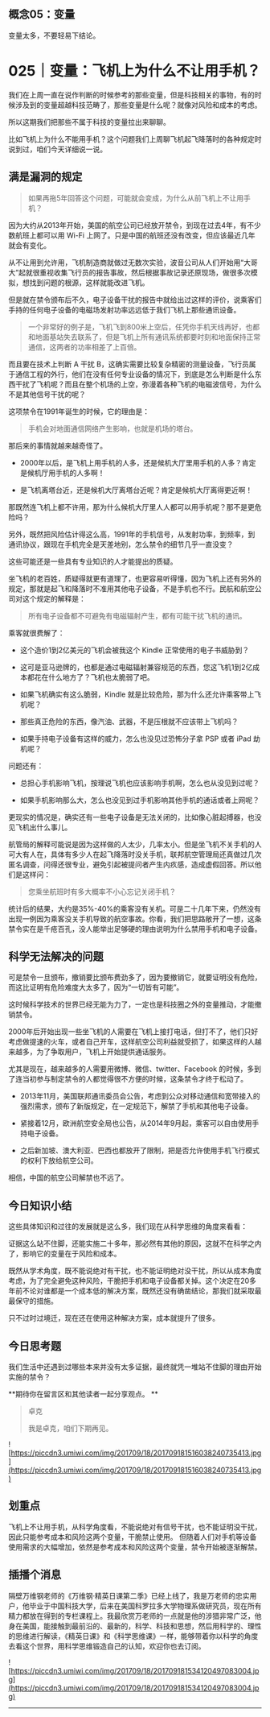 ## 概念05：变量

变量太多，不要轻易下结论。

# 025｜变量：飞机上为什么不让用手机？

我们在上周一直在说作判断的时候参考的那些变量，但是科技相关的事物，有的时候涉及到的变量超越科技范畴了，那些变量是什么呢？就像对风险和成本的考虑。

所以这期我们把那些不属于科技的变量拉出来聊聊。

比如飞机上为什么不能用手机？这个问题我们上周聊飞机起飞降落时的各种规定时说到过，咱们今天详细说一说。

## 满是漏洞的规定

> 如果再拖5年回答这个问题，可能就会变成，为什么从前飞机上不让用手机？

因为大约从2013年开始，美国的航空公司已经放开禁令，到现在过去4年，有不少数航班上都可以用 Wi-Fi 上网了。只是中国的航班还没有改变，但应该最近几年就会有变化。

从不让用到允许用，飞机制造商就做过无数次实验，波音公司从人们开始用“大哥大”起就很重视收集飞行员的报告事故，然后根据事故记录还原现场，做很多次模拟，想找到问题的根源，这样就能改进飞机。

但是就在禁令颁布后不久，电子设备干扰的报告中就给出过这样的评价，说乘客们手持的任何电子设备的电磁场发射功率远远低于我们飞机上那些通讯设备。

> 一个非常好的例子是，飞机飞到800米上空后，任凭你手机天线再好，也都和地面基站失去联系了，但是飞机上所有通讯系统都要时刻和地面保持正常通信，这两者的功率相差了上百倍。

而且要在技术上判断 A 干扰 B，这确实需要比较复杂精密的测量设备，飞行员属于通信工程的外行，他们在没有任何专业设备的情况下，到底是怎么判断是什么东西干扰了飞机呢？而且在整个机场的上空，弥漫着各种飞机的电磁波信号，为什么不是其他信号干扰的呢？

这项禁令在1991年诞生的时候，它的理由是：

> 手机会对地面通信网络产生影响，也就是机场的塔台。

那后来的事情就越来越奇怪了。

* 2000年以后，是飞机上用手机的人多，还是候机大厅里用手机的人多？肯定是候机厅用手机的人多啊！

* 是飞机离塔台近，还是候机大厅离塔台近呢？肯定是候机大厅离得更近啊！

那既然连飞机上都不许用，那为什么候机大厅里人人都可以用手机呢？那不是更危险吗？

另外，既然把风险估计得这么高，1991年的手机信号，从发射功率，到频率，到通讯协议，跟现在手机完全是天差地别，怎么禁令的细节几乎一直没变？

这些可能还是一些具有专业知识的人才能提出的质疑。

坐飞机的老百姓，质疑得就更有道理了，也更容易听得懂，因为飞机上还有另外的规定，那就是起飞和降落时不准用其他电子设备，不是手机也不行。民航和航空公司对这个规定的解释是：

> 所有电子设备都不可避免有电磁辐射产生，都有可能干扰飞机的通讯。

乘客就很费解了：

* 这个造价1到2亿美元的飞机会被我这个 Kindle 正常使用的电子书威胁到？

* 这可是亚马逊牌的，也都是通过电磁辐射兼容规范的东西，您这飞机1到2亿成本都花在什么地方了？飞机也太脆弱了吧。

* 如果飞机确实有这么脆弱，Kindle 就是比较危险，那为什么还允许乘客带上飞机呢？

* 那些真正危险的东西，像汽油、武器，不是压根就不应该带上飞机吗？

* 如果手持电子设备有这样的威力，怎么也没见过恐怖分子拿 PSP 或者 iPad 劫机呢？

问题还有：

* 总担心手机影响飞机，按理说飞机也应该影响手机啊，怎么也从没见到过呢？

* 如果手机影响那么大，怎么也没见到过手机影响其他手机的通话或者上网呢？

更现实的情况是，确实还有一些电子设备是无法关闭的，比如像心脏起搏器，也没见飞机出什么事儿。

航管局的解释可能说是因为这样做的人太少，几率太小。但是坐飞机不关手机的人可大有人在，具体有多少人在起飞降落时没关手机，联邦航空管理局还真做过几次匿名调查，问得还很专业，避免引起被提问者产生内疚感，造成虚假回答。所以他们是这样问：

> 您乘坐航班时有多大概率不小心忘记关闭手机？

统计后的结果，大约是35%-40%的乘客没有关机。可是二十几年下来，仍然没有出现一例因为乘客没关手机导致的航空事故。你看，我们把思路敞开了一想，这条禁令实在是千疮百孔，没人能举出足够硬的理由说明为什么禁用手机和电子设备。

## 科学无法解决的问题

可是禁令一旦颁布，撤销要比颁布费劲多了，因为要撤销它，就要证明没有危险，而这比证明有危险难度大太多了，因为“一切皆有可能”。

这时候科学技术的世界已经无能为力了，一定也是科技圈之外的变量推动，才能撤销禁令。

2000年后开始出现一些坐飞机的人需要在飞机上接打电话，但打不了，他们只好考虑做提速的火车，或者自己开车，这样航空公司利益就受损了，如果这样的人越来越多，为了争取用户，飞机上开始提供通话服务。

尤其是现在，越来越多的人需要用微博、微信、twitter、Facebook 的时候，多到了连当初参与制定禁令的人都觉得很不方便的时候，这条禁令才终于松动了。

* 2013年11月，美国联邦通讯委员会公告，考虑到公众对移动通信和宽带接入的强烈需求，颁布了新版规定，在一定规范下，解禁了手机和其他电子设备。

* 紧接着12月，欧洲航空安全局也公告，从2014年9月起，乘客可以自由使用手持电子设备。

* 之后新加坡、澳大利亚、巴西也都放开了限制，把是否允许使用手机飞行模式的权利下放给航空公司。

相信，中国的航空公司解禁也不远了。

## 今日知识小结

这些具体知识和过往的发展就是这么多，我们现在从科学思维的角度来看看：

证据这么站不住脚，还能实施二十多年，那必然有其他的原因，这就不在科学之内了，影响它的变量在于风险和成本。

既然从学术角度，既不能说绝对有干扰，也不能证明绝对没干扰，所以从成本角度考虑，为了完全避免这种风险，干脆把手机和电子设备都关掉。这个决定在20多年前不论对谁都是一个成本低的解决方案，既然还没有确凿结论，那我们就采取最最保守的措施。

只不过时过境迁，现在还在使用这种解决方案，成本就提升了很多。

## 今日思考题

我们生活中还遇到过哪些本来并没有太多证据，最终就凭一堆站不住脚的理由开始实施的禁令？

 **期待你在留言区和其他读者一起分享观点。 **

> 卓克
> 
> 我是卓克，咱们下期再见。

![https://piccdn3.umiwi.com/img/201709/18/201709181516038240735413.jpg](https://piccdn3.umiwi.com/img/201709/18/201709181516038240735413.jpg)

## 划重点

飞机上不让用手机，从科学角度看，不能说绝对有信号干扰，也不能证明没干扰，因此只能参考成本和风险这两个变量，干脆禁止使用。
但随着人们对手机等设备使用需求的大幅增加，依然是参考成本和风险这两个变量，禁令开始被逐渐解禁。

## 插播个消息

隔壁万维钢老师的《万维钢·精英日课第二季》已经上线了，我是万老师的忠实用户，他毕业于中国科技大学，后来在美国科罗拉多大学物理系做研究员，现在所有精力都放在得到的专栏课程上。我最欣赏万老师的一点就是他的涉猎非常广泛，他身在美国，能接触到最前沿的、最新的，科学、科技和思想，然后用科学的、理性的思维进行解读，《精英日课》和《科学思维课》一样，能够带着你以科学的角度去看这个世界，用科学思维锻造自己的认知，欢迎你也去订阅。

![https://piccdn3.umiwi.com/img/201709/18/201709181534120497083004.jpg](https://piccdn3.umiwi.com/img/201709/18/201709181534120497083004.jpg)

---
